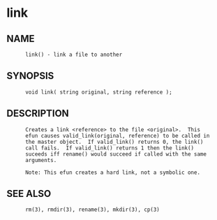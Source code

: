 # link
## NAME
          link() - link a file to another

## SYNOPSIS
          void link( string original, string reference );

## DESCRIPTION
          Creates a link <reference> to the file <original>.  This
          efun causes valid_link(original, reference) to be called in
          the master object.  If valid_link() returns 0, the link()
          call fails.  If valid_link() returns 1 then the link()
          suceeds iff rename() would succeed if called with the same
          arguments.

          Note: This efun creates a hard link, not a symbolic one.

## SEE ALSO
          rm(3), rmdir(3), rename(3), mkdir(3), cp(3)
